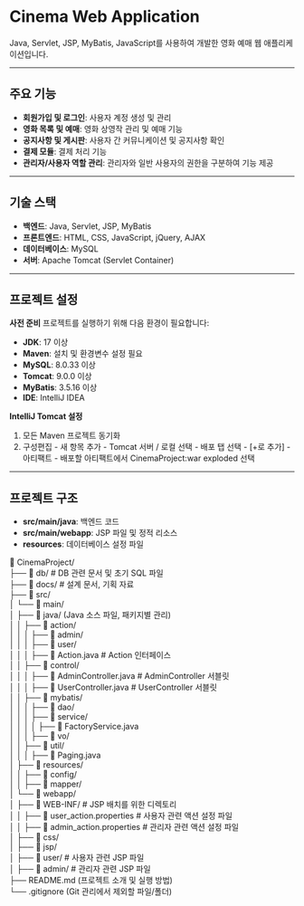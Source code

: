 

# Cinema Web Application
Java, Servlet, JSP, MyBatis, JavaScript를 사용하여 개발한 영화 예매 웹 애플리케이션입니다.

---

## 주요 기능
- **회원가입 및 로그인**: 사용자 계정 생성 및 관리
- **영화 목록 및 예매**: 영화 상영작 관리 및 예매 기능
- **공지사항 및 게시판**: 사용자 간 커뮤니케이션 및 공지사항 확인
- **결제 모듈**: 결제 처리 기능
- **관리자/사용자 역할 관리**: 관리자와 일반 사용자의 권한을 구분하여 기능 제공

---

## 기술 스택
- **백엔드**: Java, Servlet, JSP, MyBatis
- **프론트엔드**: HTML, CSS, JavaScript, jQuery, AJAX
- **데이터베이스**: MySQL
- **서버**: Apache Tomcat (Servlet Container)

---

## 프로젝트 설정
**사전 준비**
프로젝트를 실행하기 위해 다음 환경이 필요합니다:
- **JDK**: 17 이상
- **Maven**: 설치 및 환경변수 설정 필요
- **MySQL**: 8.0.33 이상
- **Tomcat**: 9.0.0 이상
- **MyBatis**: 3.5.16 이상
- **IDE**: IntelliJ IDEA


**IntelliJ Tomcat 설정**
1) 모든 Maven 프로젝트 동기화
2) 구성편집 - 새 항목 추가 - Tomcat 서버 / 로컬 선택 - 배포 탭 선택 - [+로 추가] - 아티팩트 - 배포할 아티팩트에서 CinemaProject:war exploded 선택

---

## 프로젝트 구조

- **src/main/java**: 백엔드 코드
- **src/main/webapp**: JSP 파일 및 정적 리소스
- **resources**: 데이터베이스 설정 파일


📂 CinemaProject/  
├── 📂 db/  # DB 관련 문서 및 초기 SQL 파일  
├── 📂 docs/  # 설계 문서, 기획 자료  
├── 📂 src/  
│   └── 📂 main/  
│       ├── 📂 java/  (Java 소스 파일, 패키지별 관리)  
│       │   ├── 📂 action/  
│       │   │   ├── 📂 admin/  
│       │   │   ├── 📂 user/  
│       │   │   ├── 📝 Action.java  # Action 인터페이스  
│       │   ├── 📂 control/  
│       │   │   ├── 📝 AdminController.java  # AdminController 서블릿  
│       │   │   ├── 📝 UserController.java  # UserController 서블릿  
│       │   ├── 📂 mybatis/  
│       │   │   ├── 📂 dao/  
│       │   │   ├── 📂 service/  
│       │   │   │   ├── 📝 FactoryService.java  
│       │   │   ├── 📂 vo/  
│       │   ├── 📂 util/  
│       │   │   ├── 📝 Paging.java  
│       ├── 📂 resources/  
│       │   ├── 📂 config/  
│       │   ├── 📂 mapper/  
│       └── 📂 webapp/  
│           ├── 📂 WEB-INF/  # JSP 배치를 위한 디렉토리  
│           │   ├── 📝 user_action.properties  # 사용자 관련 액션 설정 파일  
│           │   ├── 📝 admin_action.properties  # 관리자 관련 액션 설정 파일  
│           ├── 📂 css/  
│           ├── 📂 jsp/  
│               ├── 📂 user/  # 사용자 관련 JSP 파일  
│               ├── 📂 admin/  # 관리자 관련 JSP 파일  
├── README.md (프로젝트 소개 및 실행 방법)  
└── .gitignore (Git 관리에서 제외할 파일/폴더)  